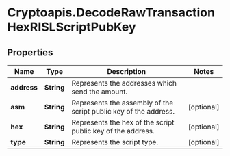 # Cryptoapis.DecodeRawTransactionHexRISLScriptPubKey

## Properties

Name | Type | Description | Notes
------------ | ------------- | ------------- | -------------
**address** | **String** | Represents the addresses which send the amount. | 
**asm** | **String** | Represents the assembly of the script public key of the address. | [optional] 
**hex** | **String** | Represents the hex of the script public key of the address. | [optional] 
**type** | **String** | Represents the script type. | [optional] 


